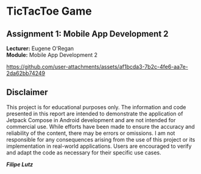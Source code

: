 # TicTacToe Game

## Assignment 1: Mobile App Development 2

**Lecturer:** Eugene O'Regan  
**Module:** Mobile App Development 2  

https://github.com/user-attachments/assets/af1bcda3-7b2c-4fe6-aa7e-2da62bb74249

## Disclaimer

This project is for educational purposes only. The information and code presented in this report are intended to demonstrate the application of Jetpack Compose in Android development and are not intended for commercial use. While efforts have been made to ensure the accuracy and reliability of the content, there may be errors or omissions. I am not responsible for any consequences arising from the use of this project or its implementation in real-world applications. Users are encouraged to verify and adapt the code as necessary for their specific use cases.

***Filipe Lutz***
